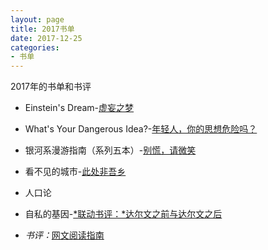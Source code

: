 ```yaml
---
layout: page
title: 2017书单
date: 2017-12-25
categories: 
- 书单
---
```


2017年的书单和书评

- Einstein's Dream-[虚妄之梦](https://book.douban.com/review/8990638/)

- What's Your Dangerous Idea?-[年轻人，你的思想危险吗？](https://book.douban.com/review/8998164/)

- 银河系漫游指南（系列五本）-[别慌，请微笑](https://book.douban.com/review/9015826/)

- 看不见的城市-[此处非吾乡](https://book.douban.com/review/9000702/)

- 人口论

- 自私的基因-[*联动书评：*达尔文之前与达尔文之后](https://book.douban.com/review/9012279/)

- *书评：*[网文阅读指南](https://www.douban.com/note/650299495/)

